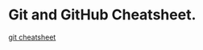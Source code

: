 # Git and GitHub Cheatsheet.
[git cheatsheet]([https://website-name.com](https://www.freecodecamp.org/news/git-cheat-sheet/)https://www.freecodecamp.org/news/git-cheat-sheet/)
